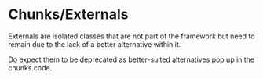 Chunks/Externals
================

Externals are isolated classes that are not part of the framework but 
need to remain due to the lack of a better alternative within it. 

Do expect them to be deprecated as better-suited alternatives pop up in
the chunks code. 
